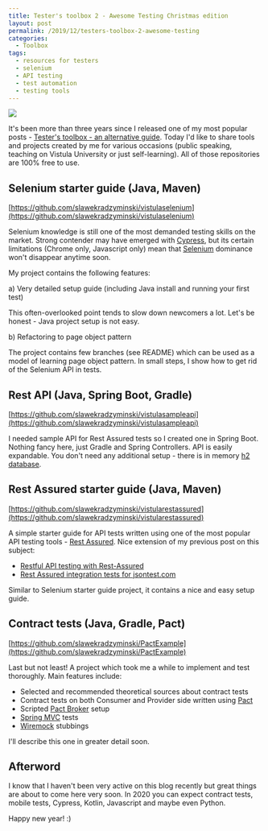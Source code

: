 ```yaml
---
title: Tester's toolbox 2 - Awesome Testing Christmas edition
layout: post
permalink: /2019/12/testers-toolbox-2-awesome-testing
categories:
  - Toolbox
tags:
  - resources for testers
  - selenium
  - API testing
  - test automation
  - testing tools 
---
```


![](/images/blog/photo-1531718748519-a5fbb6cf972d.jpeg)

It's been more than three years since I released one of my most popular
posts - [Tester's toolbox - an alternative guide](https://www.awesome-testing.com/2016/04/testers-toolbox-alternative-guide.html).
Today I'd like to share tools and projects created by me for various occasions (public speaking, teaching on Vistula
University or just self-learning). All of those repositories are 100% free to use.

## Selenium starter guide (Java, Maven)

[https://github.com/slawekradzyminski/vistulaselenium](https://github.com/slawekradzyminski/vistulaselenium)

Selenium knowledge is still one of the most demanded testing skills on the market. Strong contender may have emerged
with [Cypress](https://www.cypress.io/), but its certain limitations (Chrome only, Javascript only) mean
that [Selenium](https://selenium.dev/) dominance won't disappear anytime soon.

My project contains the following features:

a) Very detailed setup guide (including Java install and running your first test)

This often-overlooked point tends to slow down newcomers a lot. Let's be honest - Java project setup is not easy.

b) Refactoring to page object pattern

The project contains few branches (see README) which can be used as a model of learning page object pattern. In small
steps, I show how to get rid of the Selenium API in tests.

## Rest API (Java, Spring Boot, Gradle)

[https://github.com/slawekradzyminski/vistulasampleapi](https://github.com/slawekradzyminski/vistulasampleapi)

I needed sample API for Rest Assured tests so I created one in Spring Boot. Nothing fancy here, just Gradle and Spring
Controllers. API is easily expandable. You don't need any additional setup - there is in
memory [h2 database](https://www.h2database.com/html/main.html).

## Rest Assured starter guide (Java, Maven)

[https://github.com/slawekradzyminski/vistularestassured](https://github.com/slawekradzyminski/vistularestassured)

A simple starter guide for API tests written using one of the most popular API testing
tools - [Rest Assured](http://rest-assured.io/). Nice extension of my previous post on this subject:

- [Restful API testing with Rest-Assured](https://www.awesome-testing.com/2016/07/restful-api-testing-with-rest-assured-1.html)
- [Rest Assured integration tests for jsontest.com](https://www.awesome-testing.com/2017/06/rest-assured-integration-tests-for.html)

Similar to Selenium starter guide project, it contains a nice and easy setup guide.

## Contract tests (Java, Gradle, Pact)

[https://github.com/slawekradzyminski/PactExample](https://github.com/slawekradzyminski/PactExample)

Last but not least! A project which took me a while to implement and test thoroughly. Main features include:

- Selected and recommended theoretical sources about contract tests
- Contract tests on both Consumer and Provider side written using [Pact](https://docs.pact.io/)
- Scripted [Pact Broker](https://docs.pact.io/getting_started/sharing_pacts) setup
- [Spring MVC](https://docs.spring.io/spring/docs/current/spring-framework-reference/testing.html) tests
- [Wiremock](https://www.awesome-testing.com/2017/12/get-rid-of-your-external-dependencies.html) stubbings

I'll describe this one in greater detail soon.

## Afterword

I know that I haven't been very active on this blog recently but great things are about to come here very soon. In 2020
you can expect contract tests, mobile tests, Cypress, Kotlin, Javascript and maybe even Python.

Happy new year! :)
